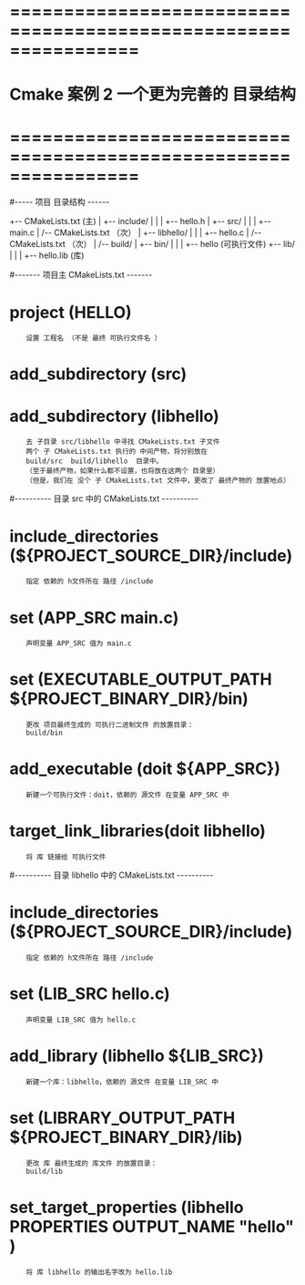 

# ================================================================ #
#               Cmake 案例 2 一个更为完善的 目录结构
# ================================================================ #


#----- 项目 目录结构 ------


+-- CMakeLists.txt   (主)
|
+-- include/
|    |
|    +-- hello.h
|
+-- src/
|    |
|    +-- main.c
|    /-- CMakeLists.txt  （次）
|
+-- libhello/
|    |
|    +-- hello.c
|    /-- CMakeLists.txt  （次）
|
/-- build/
    |
    +-- bin/
    |    |
    |    +-- hello    (可执行文件)
    +-- lib/
    |    |
    |    +-- hello.lib  (库)


#------- 项目主 CMakeLists.txt -------

# project (HELLO)
        设置 工程名 （不是 最终 可执行文件名 ）
# add_subdirectory (src)
# add_subdirectory (libhello)
        去 子目录 src/libhello 中寻找 CMakeLists.txt 子文件
        两个 子 CMakeLists.txt 执行的 中间产物，将分别放在 
        build/src  build/libhello  目录中。
        （至于最终产物，如果什么都不设置，也将放在这两个 目录里）
        （但是，我们在 没个 子 CMakeLists.txt 文件中，更改了 最终产物的 放置地点）


#---------- 目录 src 中的 CMakeLists.txt ----------

# include_directories (${PROJECT_SOURCE_DIR}/include)
        指定 依赖的 h文件所在 路径 /include 
# set (APP_SRC main.c)
        声明变量 APP_SRC 值为 main.c
# set (EXECUTABLE_OUTPUT_PATH ${PROJECT_BINARY_DIR}/bin)
        更改 项目最终生成的 可执行二进制文件 的放置目录：
        build/bin 
# add_executable (doit ${APP_SRC})
        新建一个可执行文件：doit，依赖的 源文件 在变量 APP_SRC 中
# target_link_libraries(doit libhello)
        将 库 链接给 可执行文件

#---------- 目录 libhello 中的 CMakeLists.txt ----------

# include_directories (${PROJECT_SOURCE_DIR}/include)
        指定 依赖的 h文件所在 路径 /include 
# set (LIB_SRC hello.c)
        声明变量 LIB_SRC 值为 hello.c
# add_library (libhello ${LIB_SRC})
        新建一个库：libhello，依赖的 源文件 在变量 LIB_SRC 中
# set (LIBRARY_OUTPUT_PATH ${PROJECT_BINARY_DIR}/lib)
        更改 库 最终生成的 库文件 的放置目录：
        build/lib
# set_target_properties (libhello PROPERTIES OUTPUT_NAME "hello" )
        将 库 libhello 的输出名字改为 hello.lib



